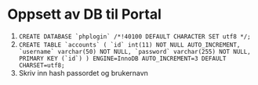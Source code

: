 # Oppsett av DB til Portal

1. ```CREATE DATABASE `phplogin` /*!40100 DEFAULT CHARACTER SET utf8 */; ```
2. ```CREATE TABLE `accounts` (
  `id` int(11) NOT NULL AUTO_INCREMENT,
  `username` varchar(50) NOT NULL,
  `password` varchar(255) NOT NULL,
  PRIMARY KEY (`id`)
) ENGINE=InnoDB AUTO_INCREMENT=3 DEFAULT CHARSET=utf8;```
3. Skriv inn hash passordet og brukernavn